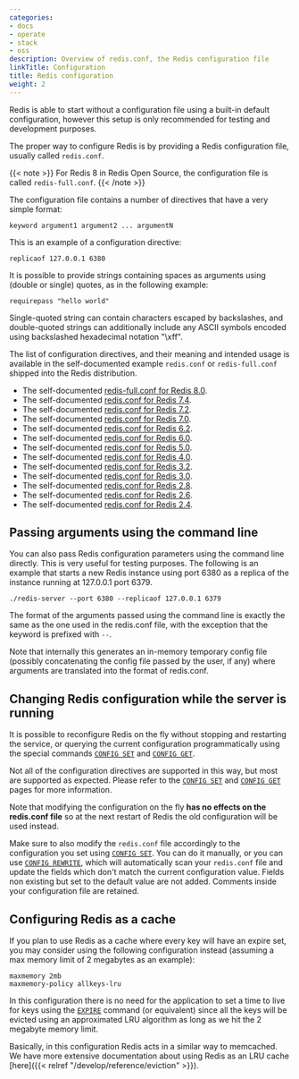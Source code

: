 ```yaml
---
categories:
- docs
- operate
- stack
- oss
description: Overview of redis.conf, the Redis configuration file
linkTitle: Configuration
title: Redis configuration
weight: 2
---
```


Redis is able to start without a configuration file using a built-in default
configuration, however this setup is only recommended for testing and
development purposes.

The proper way to configure Redis is by providing a Redis configuration file,
usually called `redis.conf`.

{{< note >}}
For Redis 8 in Redis Open Source, the configuration file is called `redis-full.conf`.
{{< /note >}}

The configuration file contains a number of directives that have a very simple
format:

    keyword argument1 argument2 ... argumentN

This is an example of a configuration directive:

    replicaof 127.0.0.1 6380

It is possible to provide strings containing spaces as arguments using
(double or single) quotes, as in the following example:

    requirepass "hello world"

Single-quoted string can contain characters escaped by backslashes, and
double-quoted strings can additionally include any ASCII symbols encoded using
backslashed hexadecimal notation "\\xff".

The list of configuration directives, and their meaning and intended usage
is available in the self-documented example `redis.conf` or `redis-full.conf` shipped into the
Redis distribution.

* The self-documented [redis-full.conf for Redis 8.0](https://github.com/redis/redis/blob/unstable/redis-full.conf).
* The self-documented [redis.conf for Redis 7.4](https://raw.githubusercontent.com/redis/redis/unstable/redis.conf).
* The self-documented [redis.conf for Redis 7.2](https://raw.githubusercontent.com/redis/redis/7.2/redis.conf).
* The self-documented [redis.conf for Redis 7.0](https://raw.githubusercontent.com/redis/redis/7.0/redis.conf).
* The self-documented [redis.conf for Redis 6.2](https://raw.githubusercontent.com/redis/redis/6.2/redis.conf).
* The self-documented [redis.conf for Redis 6.0](https://raw.githubusercontent.com/redis/redis/6.0/redis.conf).
* The self-documented [redis.conf for Redis 5.0](https://raw.githubusercontent.com/redis/redis/5.0/redis.conf).
* The self-documented [redis.conf for Redis 4.0](https://raw.githubusercontent.com/redis/redis/4.0/redis.conf).
* The self-documented [redis.conf for Redis 3.2](https://raw.githubusercontent.com/redis/redis/3.2/redis.conf).
* The self-documented [redis.conf for Redis 3.0](https://raw.githubusercontent.com/redis/redis/3.0/redis.conf).
* The self-documented [redis.conf for Redis 2.8](https://raw.githubusercontent.com/redis/redis/2.8/redis.conf).
* The self-documented [redis.conf for Redis 2.6](https://raw.githubusercontent.com/redis/redis/2.6/redis.conf).
* The self-documented [redis.conf for Redis 2.4](https://raw.githubusercontent.com/redis/redis/2.4/redis.conf).

Passing arguments using the command line
---

You can also pass Redis configuration parameters
using the command line directly. This is very useful for testing purposes.
The following is an example that starts a new Redis instance using port 6380
as a replica of the instance running at 127.0.0.1 port 6379.

    ./redis-server --port 6380 --replicaof 127.0.0.1 6379

The format of the arguments passed using the command line is exactly the same
as the one used in the redis.conf file, with the exception that the keyword
is prefixed with `--`.

Note that internally this generates an in-memory temporary config file
(possibly concatenating the config file passed by the user, if any) where
arguments are translated into the format of redis.conf.

Changing Redis configuration while the server is running
---

It is possible to reconfigure Redis on the fly without stopping and restarting
the service, or querying the current configuration programmatically using the
special commands [`CONFIG SET`](/commands/config-set) and [`CONFIG GET`](/commands/config-get).

Not all of the configuration directives are supported in this way, but most
are supported as expected.
Please refer to the [`CONFIG SET`](/commands/config-set) and [`CONFIG GET`](/commands/config-get) pages for more information.

Note that modifying the configuration on the fly **has no effects on the
redis.conf file** so at the next restart of Redis the old configuration will
be used instead.

Make sure to also modify the `redis.conf` file accordingly to the configuration
you set using [`CONFIG SET`](/commands/config-set).
You can do it manually, or you can use [`CONFIG REWRITE`](/commands/config-rewrite), which will automatically scan your `redis.conf` file and update the fields which don't match the current configuration value.
Fields non existing but set to the default value are not added.
Comments inside your configuration file are retained.

Configuring Redis as a cache
---

If you plan to use Redis as a cache where every key will have an
expire set, you may consider using the following configuration instead
(assuming a max memory limit of 2 megabytes as an example):

    maxmemory 2mb
    maxmemory-policy allkeys-lru

In this configuration there is no need for the application to set a
time to live for keys using the [`EXPIRE`](/commands/expire) command (or equivalent) since
all the keys will be evicted using an approximated LRU algorithm as long
as we hit the 2 megabyte memory limit.

Basically, in this configuration Redis acts in a similar way to memcached.
We have more extensive documentation about using Redis as an LRU cache [here]({{< relref "/develop/reference/eviction" >}}).

